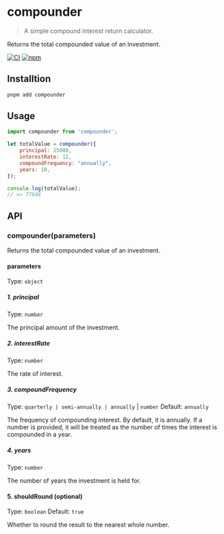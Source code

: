 # compounder

> A simple compound interest return calculator.

Returns the total compounded value of an investment.

[![CI](https://github.com/rocktimsaikia/compounder/actions/workflows/main.yml/badge.svg)](https://github.com/rocktimsaikia/compounder/actions/workflows/main.yml) [![npm](https://img.shields.io/npm/v/compounder?color=bright)](https://npmjs.com/package/compounder)

## Installtion

```sh
pnpm add compounder
```

## Usage

```javascript
import compounder from 'compounder';

let totalValue = compounder({
    principal: 25000,
    interestRate: 12,
    compoundFrequency: "annually",
    years: 10,
});

console.log(totalValue);
// => 77646
```

## API

### compounder(parameters)

Returns the total compounded value of an investment.

#### parameters

Type: `object`

##### 1. principal

Type: `number`

The principal amount of the investment.

##### 2. interestRate

Type: `number`

The rate of interest.

##### 3. compoundFrequency

Type: `quarterly | semi-annually | annually` | `number`
Default: `annually`

The frequency of compounding interest. By default, it is annually. If a number is provided, it will be treated as the number of times the interest is compounded in a year.

##### 4. years

Type: `number`

The number of years the investment is held for.

#### 5. shouldRound (optional)

Type: `boolean`
Default: `true`

Whether to round the result to the nearest whole number.



